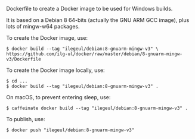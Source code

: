 Dockerfile to create a Docker image to be used for Windows builds.

It is based on a Debian 8 64-bits (actually the GNU ARM GCC image), plus lots of mingw-w64 packages.

To create the Docker image, use:

```
$ docker build --tag "ilegeul/debian:8-gnuarm-mingw-v3" \
https://github.com/ilg-ul/docker/raw/master/debian/8-gnuarm-mingw-v3/Dockerfile
```

To create the Docker image locally, use:

```
$ cd ...
$ docker build --tag "ilegeul/debian:8-gnuarm-mingw-v3" .
```

On macOS, to prevent entering sleep, use:

```
$ caffeinate docker build --tag "ilegeul/debian:8-gnuarm-mingw-v3" .
```

To publish, use:

```
$ docker push "ilegeul/debian:8-gnuarm-mingw-v3"
```

